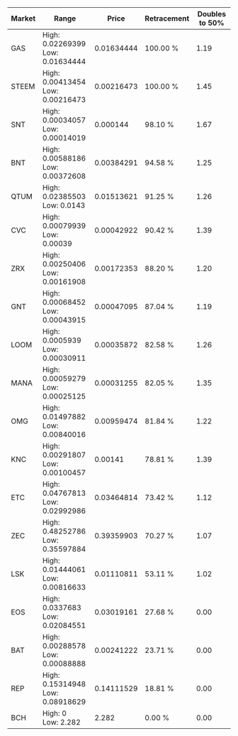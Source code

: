 | Market | Range | Price| Retracement | Doubles to 50% |
| --- | --- | --- | --- | --- |
| GAS | High: 0.02269399<br />Low: 0.01634444 | 0.01634444 | 100.00 % | 1.19 |
| STEEM | High: 0.00413454<br />Low: 0.00216473 | 0.00216473 | 100.00 % | 1.45 |
| SNT | High: 0.00034057<br />Low: 0.00014019 | 0.000144 | 98.10 % | 1.67 |
| BNT | High: 0.00588186<br />Low: 0.00372608 | 0.00384291 | 94.58 % | 1.25 |
| QTUM | High: 0.02385503<br />Low: 0.0143 | 0.01513621 | 91.25 % | 1.26 |
| CVC | High: 0.00079939<br />Low: 0.00039 | 0.00042922 | 90.42 % | 1.39 |
| ZRX | High: 0.00250406<br />Low: 0.00161908 | 0.00172353 | 88.20 % | 1.20 |
| GNT | High: 0.00068452<br />Low: 0.00043915 | 0.00047095 | 87.04 % | 1.19 |
| LOOM | High: 0.0005939<br />Low: 0.00030911 | 0.00035872 | 82.58 % | 1.26 |
| MANA | High: 0.00059279<br />Low: 0.00025125 | 0.00031255 | 82.05 % | 1.35 |
| OMG | High: 0.01497882<br />Low: 0.00840016 | 0.00959474 | 81.84 % | 1.22 |
| KNC | High: 0.00291807<br />Low: 0.00100457 | 0.00141 | 78.81 % | 1.39 |
| ETC | High: 0.04767813<br />Low: 0.02992986 | 0.03464814 | 73.42 % | 1.12 |
| ZEC | High: 0.48252786<br />Low: 0.35597884 | 0.39359903 | 70.27 % | 1.07 |
| LSK | High: 0.01444061<br />Low: 0.00816633 | 0.01110811 | 53.11 % | 1.02 |
| EOS | High: 0.0337683<br />Low: 0.02084551 | 0.03019161 | 27.68 % | 0.00 |
| BAT | High: 0.00288578<br />Low: 0.00088888 | 0.00241222 | 23.71 % | 0.00 |
| REP | High: 0.15314948<br />Low: 0.08918629 | 0.14111529 | 18.81 % | 0.00 |
| BCH | High: 0<br />Low: 2.282 | 2.282 | 0.00 % | 0.00 |
